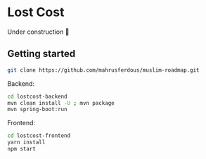 # Lost Cost

Under construction 🚧

## Getting started

```bash
git clone https://github.com/mahrusferdous/muslim-roadmap.git
```

Backend:

```bash
cd lostcost-backend
mvn clean install -U ; mvn package
mvn spring-boot:run
```

Frontend:

```bash
cd lostcost-frontend
yarn install
npm start
```
